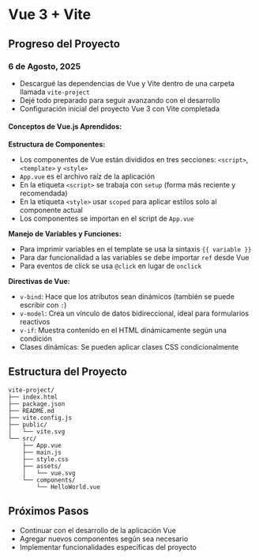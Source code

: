 # Vue 3 + Vite

## Progreso del Proyecto

### 6 de Agosto, 2025
- Descargué las dependencias de Vue y Vite dentro de una carpeta llamada `vite-project`
- Dejé todo preparado para seguir avanzando con el desarrollo
- Configuración inicial del proyecto Vue 3 con Vite completada

#### Conceptos de Vue.js Aprendidos:

**Estructura de Componentes:**
- Los componentes de Vue están divididos en tres secciones: `<script>`, `<template>` y `<style>`
- `App.vue` es el archivo raíz de la aplicación
- En la etiqueta `<script>` se trabaja con `setup` (forma más reciente y recomendada)
- En la etiqueta `<style>` usar `scoped` para aplicar estilos solo al componente actual
- Los componentes se importan en el script de `App.vue`

**Manejo de Variables y Funciones:**
- Para imprimir variables en el template se usa la sintaxis `{{ variable }}`
- Para dar funcionalidad a las variables se debe importar `ref` desde Vue
- Para eventos de click se usa `@click` en lugar de `onclick`

**Directivas de Vue:**
- `v-bind`: Hace que los atributos sean dinámicos (también se puede escribir con `:`)
- `v-model`: Crea un vínculo de datos bidireccional, ideal para formularios reactivos
- `v-if`: Muestra contenido en el HTML dinámicamente según una condición
- Clases dinámicas: Se pueden aplicar clases CSS condicionalmente

## Estructura del Proyecto
```
vite-project/
├── index.html
├── package.json
├── README.md
├── vite.config.js
├── public/
│   └── vite.svg
└── src/
    ├── App.vue
    ├── main.js
    ├── style.css
    ├── assets/
    │   └── vue.svg
    └── components/
        └── HelloWorld.vue
```

## Próximos Pasos
- Continuar con el desarrollo de la aplicación Vue
- Agregar nuevos componentes según sea necesario
- Implementar funcionalidades específicas del proyecto
